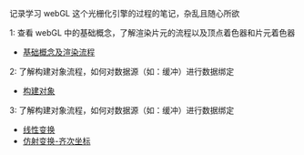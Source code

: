 记录学习  webGL 这个光栅化引擎的过程的笔记，杂乱且随心所欲

1: 查看 webGL 中的基础概念，了解渲染片元的流程以及顶点着色器和片元着色器
- [基础概念及渲染流程](./%E6%B8%B2%E6%9F%93%E6%B5%81%E7%A8%8B.md)

2: 了解构建对象流程，如何对数据源（如：缓冲）进行数据绑定
- [构建对象](./%E6%9E%84%E5%BB%BA%E5%AF%B9%E8%B1%A1.md)

3: 了解构建对象流程，如何对数据源（如：缓冲）进行数据绑定

- [线性变换](./%E7%BA%BF%E6%80%A7%E5%8F%98%E6%8D%A2.md)
- [仿射变换-齐次坐标](./%E4%BB%BF%E5%B0%84%E5%8F%98%E6%8D%A2.md)




